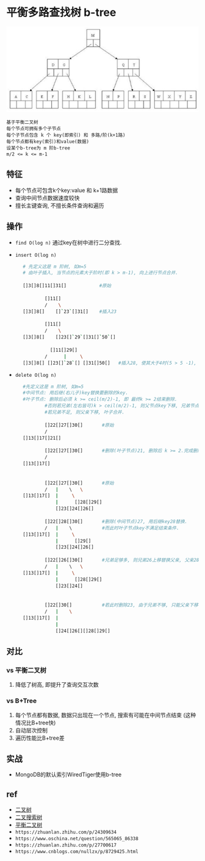 # 平衡多路查找树 b-tree

![img](res/ds-b-tree.png)

    基于平衡二叉树
    每个节点可拥有多个子节点
    每个子节点包含 k 个 key(即索引) 和 多路/阶(k+1路)
    每个节点都有key(索引)和value(数据)
    设某个b-tree为 m 阶b-tree
    m/2 <= k <= m-1


## 特征

- 每个节点可包含k个key:value 和 k+1路数据
- 查询中间节点数据速度较快
- 擅长主键查询, 不擅长条件查询和遍历

## 操作

- `find O(log n)` 通过key在树中进行二分查找.

- `insert O(log n)`

```bash
      # 先定义这是 m 阶树, 如m=5
      # 由叶子插入, 当节点的元素大于阶时(即 k > m-1), 向上进行节点合并.

      []3[]8[]11[]31[]            #原始

              []11[]
              /    \
      []3[]8[]    []`23`[]31[]    #插入23

              []11[]
              /    \
      []3[]8[]    []23[]`29`[]31[]`50`[]

                []11[]29[]
              /      |     \
      []3[]8[] []23[]`28`[] []31[]50[]   #插入28, 使其大于4时(5 > 5 -1), 29向上进行节点合并.
```

- `delete O(log n)`

```bash
      #先定义这是 m 阶树, 如m=5
      #中间节点: 用后继(右儿子)key替换要删除的key.
      #叶子节点: 删除后必须 k >= ceil(m/2)-1, 即 最终k >= 2结束删除.
              #否则若兄弟(左右皆可)k > ceil(m/2)-1, 则父节点key下移, 兄弟节点key上移.
              #若兄弟不足, 则父亲下移, 叶子合并.

              []22[]27[]30[]       #原始
              /    
      []13[]17[]21[]             

              []22[]27[]30[]       #删除(叶子节点)21, 删除后 k >= 2.完成删除.
              /  
      []13[]17[]                 


              []22[]27[]30[]       #原始
              /   |    \   \
      []13[]17[]  |     \
                  |      []28[]29[]  
                  []23[]24[]26[]  

              []22[]28[]30[]       #删除(中间节点)27, 用后继key28替换.
              /   |    \           #而此时叶子节点key不满足结束条件.
      []13[]17[]  |     \
                  |      []29[]     
                  []23[]24[]26[]  

              []22[]26[]30[]       #兄弟足够多, 则兄弟26上移替换父亲, 父亲28下移补充叶子.完成删除.
              /   |    \   \
      []13[]17[]  |     \
                  |      []28[]29[] 
                  []23[]24[]


              []22[]30[]           #若此时删除23, 由于兄弟不够, 只能父亲下移合并叶子.完成删除.
              /   |    \
      []13[]17[]  |                
                  |                
                  []24[]26[][]28[]29[] 
```

## 对比

### vs 平衡二叉树

1. 降低了树高, 即提升了查询交互次数

### vs B+Tree

1. 每个节点都有数据, 数据只出现在一个节点, 搜索有可能在中间节点结束 (这种情况比B+tree快)
2. 自动层次控制
3. 遍历性能比B+tree差

## 实战

- MongoDB的默认索引WiredTiger使用b-tree

## ref

- [二叉树](ds-binary-tree.md)  
- [二叉搜索树](ds-binary-search-tree.md)  
- [平衡二叉树](ds-AVL-tree.md)
- `https://zhuanlan.zhihu.com/p/24309634`  
- `https://www.oschina.net/question/565065_86338`  
- `https://zhuanlan.zhihu.com/p/27700617`  
- `https://www.cnblogs.com/nullzx/p/8729425.html`  

